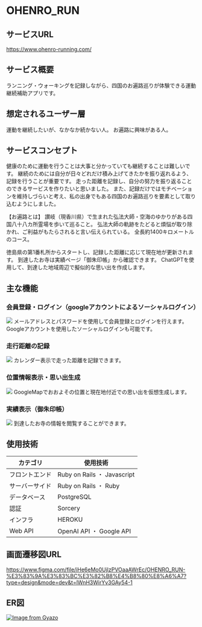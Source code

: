 # OHENRO_RUN

## サービスURL
https://www.ohenro-running.com/

## サービス概要
ランニング・ウォーキングを記録しながら、四国のお遍路巡りが体験できる運動継続補助アプリです。

## 想定されるユーザー層
運動を継続したいが、なかなか続かない人。
お遍路に興味がある人。

## サービスコンセプト
健康のために運動を行うことは大事と分かっていても継続することは難しいです。
継続のためには自分が日々どれだけ積み上げてきたかを振り返れるよう、記録を行うことが重要です。
走った距離を記録し、自分の努力を振り返ることのできるサービスを作りたいと思いました。
また、記録だけではモチベーションを維持しづらいと考え、私の出身でもある四国のお遍路巡りを要素として取り込むようにしました。

【お遍路とは】
讃岐（現香川県）で生まれた弘法大師・空海のゆかりがある四国八十八カ所霊場を歩いて巡ること。
弘法大師の軌跡をたどると煩悩が取り除かれ、ご利益がもたらされると言い伝えられている。
全長約1400キロメートルのコース。

徳島県の第1番札所からスタートし、記録した距離に応じて現在地が更新されます。
到達したお寺は実績ページ「御朱印帳」から確認できます。
ChatGPTを使用して、到達した地域周辺で擬似的な思い出を作成します。


## 主な機能
### 会員登録・ログイン（googleアカウントによるソーシャルログイン）
<kbd><img src="https://i.gyazo.com/bbdb985b3d8d0ae595724d25a137f658.png" /></kbd>
メールアドレスとパスワードを使用して会員登録とログインを行えます。
Googleアカウントを使用したソーシャルログインも可能です。


### 走行距離の記録
<kbd><img src="https://i.gyazo.com/f7106eebf8c4a9d653d3d4cfc8247a70.png" /></kbd>
カレンダー表示で走った距離を記録できます。


### 位置情報表示・思い出生成
<kbd><img src="https://i.gyazo.com/b23a992dc69b11d5c6cbeb0c4cc8fb1f.png" /></kbd>
GoogleMapでおおよその位置と現在地付近での思い出を仮想生成します。


### 実績表示（御朱印帳）
<kbd><img src="https://i.gyazo.com/3207c62820b73e2a84071123a45dff14.jpg" ></kbd>
到達したお寺の情報を閲覧することができます。



## 使用技術
| カテゴリ | 使用技術 |
| --- | --- |
| フロントエンド | Ruby on Rails ・ Javascript |
| サーバーサイド | Ruby on Rails ・ Ruby |
| データベース | PostgreSQL |
| 認証 | Sorcery |
| インフラ | HEROKU |
| Web API | OpenAI API ・ Google API |

## 画面遷移図URL
https://www.figma.com/file/iHe6eMo0UjlzPVOaaAWrEc/OHENRO_RUN-%E3%83%9A%E3%83%BC%E3%82%B8%E4%B8%80%E8%A6%A7?type=design&mode=dev&t=lWnH3WirYv3GAy54-1

## ER図
[![Image from Gyazo](https://i.gyazo.com/40aca41263b3cf9327e25e66a38a1316.png)](https://gyazo.com/40aca41263b3cf9327e25e66a38a1316)
